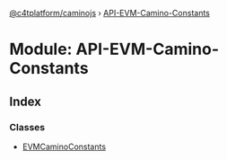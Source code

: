[@c4tplatform/caminojs](../api.md) › [API-EVM-Camino-Constants](api_evm_camino_constants.md)

# Module: API-EVM-Camino-Constants

## Index

### Classes

* [EVMCaminoConstants](../classes/api_evm_camino_constants.evmcaminoconstants.md)
